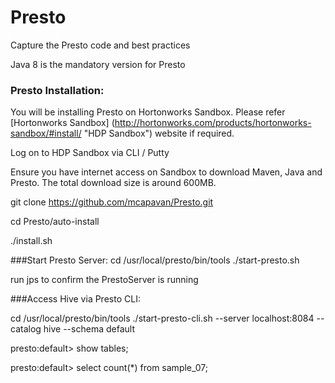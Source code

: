 # Presto
Capture the Presto code and best practices

Java 8 is the mandatory version for Presto

### Presto Installation:

You will be installing Presto on Hortonworks Sandbox. Please refer [Hortonworks Sandbox] (http://hortonworks.com/products/hortonworks-sandbox/#install/ "HDP Sandbox") website if required.

Log on to HDP Sandbox via CLI / Putty 

Ensure you have internet access on Sandbox to download Maven, Java and Presto. The total download size is around 600MB.

git clone https://github.com/mcapavan/Presto.git

cd Presto/auto-install

./install.sh

###Start Presto Server: 
cd /usr/local/presto/bin/tools
./start-presto.sh

run jps to confirm the PrestoServer is running

###Access Hive via Presto CLI:

cd /usr/local/presto/bin/tools
./start-presto-cli.sh --server localhost:8084 --catalog hive --schema default

presto:default> show tables;

presto:default> select count(*) from sample_07;

